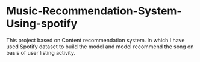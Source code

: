 # Music-Recommendation-System-Using-spotify
This project based on Content recommendation system. In which
I have used Spotify dataset to build the model and model recommend the song on basis of user
listing activity.
